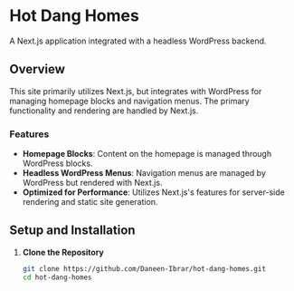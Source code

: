 # Hot Dang Homes

A Next.js application integrated with a headless WordPress backend.

## Overview

This site primarily utilizes Next.js, but integrates with WordPress for managing homepage blocks and navigation menus. The primary functionality and rendering are handled by Next.js.

### Features

- **Homepage Blocks**: Content on the homepage is managed through WordPress blocks.
- **Headless WordPress Menus**: Navigation menus are managed by WordPress but rendered with Next.js.
- **Optimized for Performance**: Utilizes Next.js's features for server-side rendering and static site generation.

## Setup and Installation

1. **Clone the Repository**

   ```bash
   git clone https://github.com/Daneen-Ibrar/hot-dang-homes.git
   cd hot-dang-homes
